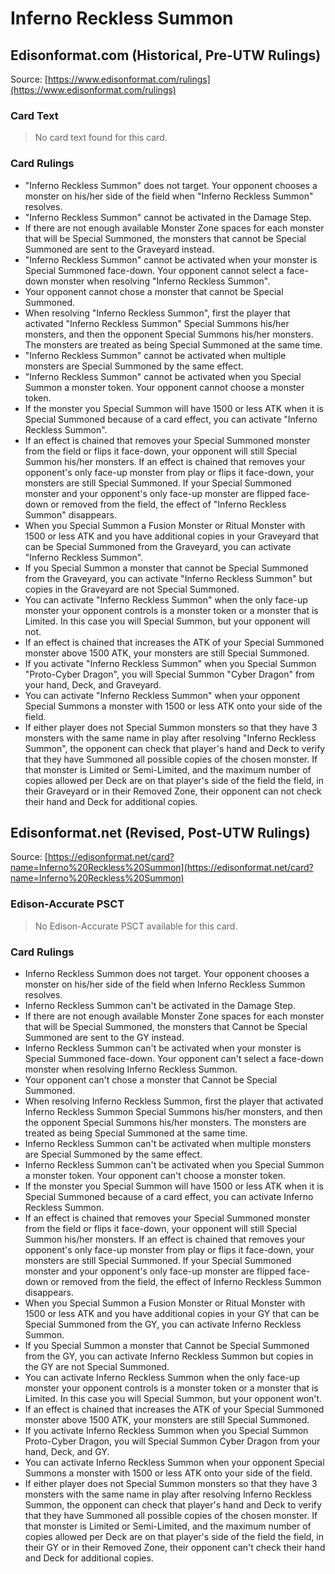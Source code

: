 # Inferno Reckless Summon

## Edisonformat.com (Historical, Pre-UTW Rulings)

Source: [https://www.edisonformat.com/rulings](https://www.edisonformat.com/rulings)

### Card Text

> No card text found for this card.

### Card Rulings

*   "Inferno Reckless Summon" does not target. Your opponent chooses a monster on his/her side of the field when "Inferno Reckless Summon" resolves.
*   "Inferno Reckless Summon" cannot be activated in the Damage Step.
*   If there are not enough available Monster Zone spaces for each monster that will be Special Summoned, the monsters that cannot be Special Summoned are sent to the Graveyard instead.
*   "Inferno Reckless Summon" cannot be activated when your monster is Special Summoned face-down. Your opponent cannot select a face-down monster when resolving "Inferno Reckless Summon".
*   Your opponent cannot chose a monster that cannot be Special Summoned.
*   When resolving "Inferno Reckless Summon", first the player that activated "Inferno Reckless Summon" Special Summons his/her monsters, and then the opponent Special Summons his/her monsters. The monsters are treated as being Special Summoned at the same time.
*   "Inferno Reckless Summon" cannot be activated when multiple monsters are Special Summoned by the same effect.
*   "Inferno Reckless Summon" cannot be activated when you Special Summon a monster token. Your opponent cannot choose a monster token.
*   If the monster you Special Summon will have 1500 or less ATK when it is Special Summoned because of a card effect, you can activate "Inferno Reckless Summon".
*   If an effect is chained that removes your Special Summoned monster from the field or flips it face-down, your opponent will still Special Summon his/her monsters. If an effect is chained that removes your opponent's only face-up monster from play or flips it face-down, your monsters are still Special Summoned. If your Special Summoned monster and your opponent's only face-up monster are flipped face-down or removed from the field, the effect of "Inferno Reckless Summon" disappears.
*   When you Special Summon a Fusion Monster or Ritual Monster with 1500 or less ATK and you have additional copies in your Graveyard that can be Special Summoned from the Graveyard, you can activate "Inferno Reckless Summon".
*   If you Special Summon a monster that cannot be Special Summoned from the Graveyard, you can activate "Inferno Reckless Summon" but copies in the Graveyard are not Special Summoned.
*   You can activate "Inferno Reckless Summon" when the only face-up monster your opponent controls is a monster token or a monster that is Limited. In this case you will Special Summon, but your opponent will not.
*   If an effect is chained that increases the ATK of your Special Summoned monster above 1500 ATK, your monsters are still Special Summoned.
*   If you activate "Inferno Reckless Summon" when you Special Summon "Proto-Cyber Dragon", you will Special Summon "Cyber Dragon" from your hand, Deck, and Graveyard.
*   You can activate "Inferno Reckless Summon" when your opponent Special Summons a monster with 1500 or less ATK onto your side of the field.
*   If either player does not Special Summon monsters so that they have 3 monsters with the same name in play after resolving "Inferno Reckless Summon", the opponent can check that player's hand and Deck to verify that they have Summoned all possible copies of the chosen monster. If that monster is Limited or Semi-Limited, and the maximum number of copies allowed per Deck are on that player's side of the field the field, in their Graveyard or in their Removed Zone, their opponent can not check their hand and Deck for additional copies.

## Edisonformat.net (Revised, Post-UTW Rulings)

Source: [https://edisonformat.net/card?name=Inferno%20Reckless%20Summon](https://edisonformat.net/card?name=Inferno%20Reckless%20Summon)

### Edison-Accurate PSCT

> No Edison-Accurate PSCT available for this card.

### Card Rulings

*   Inferno Reckless Summon does not target. Your opponent chooses a monster on his/her side of the field when Inferno Reckless Summon resolves.
*   Inferno Reckless Summon can't be activated in the Damage Step.
*   If there are not enough available Monster Zone spaces for each monster that will be Special Summoned, the monsters that Cannot be Special Summoned are sent to the GY instead.
*   Inferno Reckless Summon can't be activated when your monster is Special Summoned face-down. Your opponent can't select a face-down monster when resolving Inferno Reckless Summon.
*   Your opponent can't chose a monster that Cannot be Special Summoned.
*   When resolving Inferno Reckless Summon, first the player that activated Inferno Reckless Summon Special Summons his/her monsters, and then the opponent Special Summons his/her monsters. The monsters are treated as being Special Summoned at the same time.
*   Inferno Reckless Summon can't be activated when multiple monsters are Special Summoned by the same effect.
*   Inferno Reckless Summon can't be activated when you Special Summon a monster token. Your opponent can't choose a monster token.
*   If the monster you Special Summon will have 1500 or less ATK when it is Special Summoned because of a card effect, you can activate Inferno Reckless Summon.
*   If an effect is chained that removes your Special Summoned monster from the field or flips it face-down, your opponent will still Special Summon his/her monsters. If an effect is chained that removes your opponent's only face-up monster from play or flips it face-down, your monsters are still Special Summoned. If your Special Summoned monster and your opponent's only face-up monster are flipped face-down or removed from the field, the effect of Inferno Reckless Summon disappears.
*   When you Special Summon a Fusion Monster or Ritual Monster with 1500 or less ATK and you have additional copies in your GY that can be Special Summoned from the GY, you can activate Inferno Reckless Summon.
*   If you Special Summon a monster that Cannot be Special Summoned from the GY, you can activate Inferno Reckless Summon but copies in the GY are not Special Summoned.
*   You can activate Inferno Reckless Summon when the only face-up monster your opponent controls is a monster token or a monster that is Limited. In this case you will Special Summon, but your opponent won't.
*   If an effect is chained that increases the ATK of your Special Summoned monster above 1500 ATK, your monsters are still Special Summoned.
*   If you activate Inferno Reckless Summon when you Special Summon Proto-Cyber Dragon, you will Special Summon Cyber Dragon from your hand, Deck, and GY.
*   You can activate Inferno Reckless Summon when your opponent Special Summons a monster with 1500 or less ATK onto your side of the field.
*   If either player does not Special Summon monsters so that they have 3 monsters with the same name in play after resolving Inferno Reckless Summon, the opponent can check that player's hand and Deck to verify that they have Summoned all possible copies of the chosen monster. If that monster is Limited or Semi-Limited, and the maximum number of copies allowed per Deck are on that player's side of the field the field, in their GY or in their Removed Zone, their opponent can't check their hand and Deck for additional copies.
            
